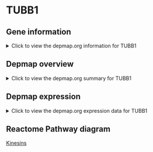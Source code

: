 <h1>TUBB1</h1>

<h2>Gene information</h2>
<details>
  <summary>Click to view the depmap.org information for TUBB1</summary>
  <iframe src="https://depmap.org/portal/gene/TUBB1?tab=about" style="border:none;width:100%;height:800px"></iframe>
</details>

<h2>Depmap overview</h2>
<details>
  <summary>Click to view the depmap.org summary for TUBB1</summary>
  <iframe src="https://depmap.org/portal/gene/TUBB1?tab=overview" style="border:none;width:100%;height:800px"></iframe>
</details>

<h2>Depmap expression</h2>
<details>
  <summary>Click to view the depmap.org expression data for TUBB1</summary>
  <iframe src="https://depmap.org/portal/gene/TUBB1?tab=characterization" style="border:none;width:100%;height:800px"></iframe>
</details>



<h2>Reactome Pathway diagram</h2>
<a href="https://reactome.org/PathwayBrowser/#/R-HSA-983189" target="_BLANK">Kinesins</a>



